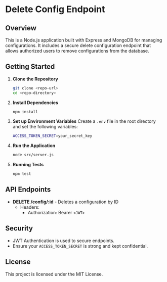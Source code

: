 # Delete Config Endpoint

## Overview

This is a Node.js application built with Express and MongoDB for managing configurations. It includes a secure delete configuration endpoint that allows authorized users to remove configurations from the database.

## Getting Started

1. **Clone the Repository**
   ```bash
   git clone <repo-url>
   cd <repo-directory>
   ```

2. **Install Dependencies**
   ```bash
   npm install
   ```

3. **Set up Environment Variables**
   Create a `.env` file in the root directory and set the following variables:
   ```bash
   ACCESS_TOKEN_SECRET=your_secret_key
   ```

4. **Run the Application**
   ```bash
   node src/server.js
   ```

5. **Running Tests**
   ```bash
   npm test
   ```

## API Endpoints

- **DELETE /config/:id** - Deletes a configuration by ID
  - Headers: 
    - Authorization: Bearer `<JWT>`

## Security

- JWT Authentication is used to secure endpoints.
- Ensure your `ACCESS_TOKEN_SECRET` is strong and kept confidential.

## License

This project is licensed under the MIT License.
